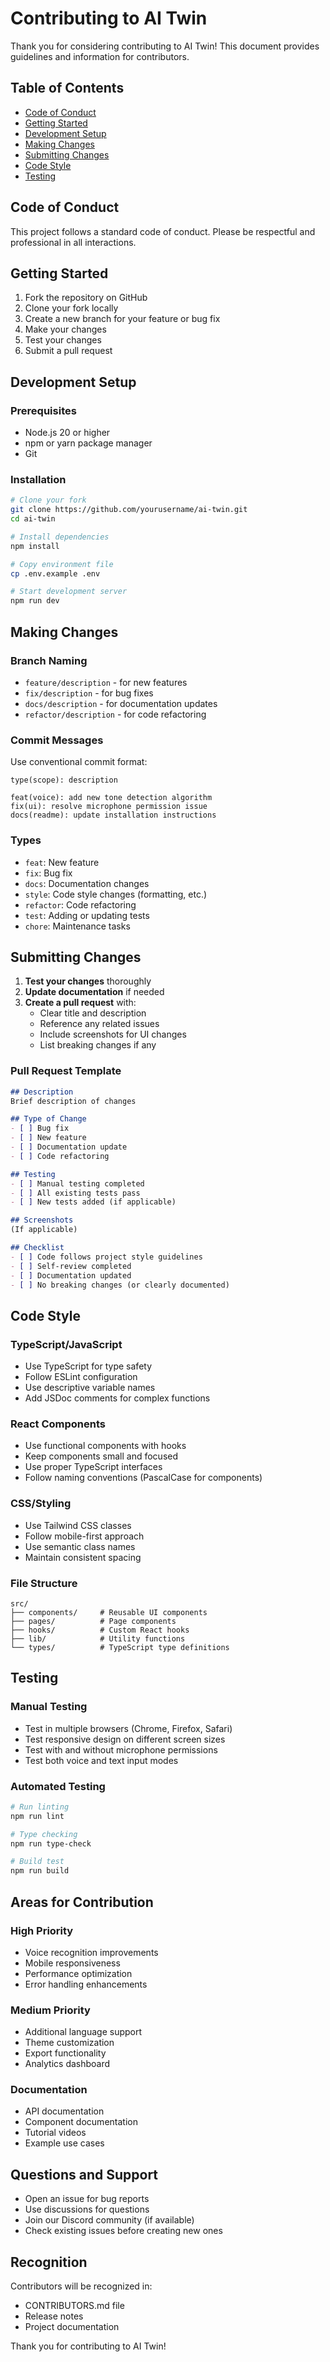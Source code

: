 # Contributing to AI Twin

Thank you for considering contributing to AI Twin! This document provides guidelines and information for contributors.

## Table of Contents

- [Code of Conduct](#code-of-conduct)
- [Getting Started](#getting-started)
- [Development Setup](#development-setup)
- [Making Changes](#making-changes)
- [Submitting Changes](#submitting-changes)
- [Code Style](#code-style)
- [Testing](#testing)

## Code of Conduct

This project follows a standard code of conduct. Please be respectful and professional in all interactions.

## Getting Started

1. Fork the repository on GitHub
2. Clone your fork locally
3. Create a new branch for your feature or bug fix
4. Make your changes
5. Test your changes
6. Submit a pull request

## Development Setup

### Prerequisites
- Node.js 20 or higher
- npm or yarn package manager
- Git

### Installation
```bash
# Clone your fork
git clone https://github.com/yourusername/ai-twin.git
cd ai-twin

# Install dependencies
npm install

# Copy environment file
cp .env.example .env

# Start development server
npm run dev
```

## Making Changes

### Branch Naming
- `feature/description` - for new features
- `fix/description` - for bug fixes
- `docs/description` - for documentation updates
- `refactor/description` - for code refactoring

### Commit Messages
Use conventional commit format:
```
type(scope): description

feat(voice): add new tone detection algorithm
fix(ui): resolve microphone permission issue
docs(readme): update installation instructions
```

### Types
- `feat`: New feature
- `fix`: Bug fix
- `docs`: Documentation changes
- `style`: Code style changes (formatting, etc.)
- `refactor`: Code refactoring
- `test`: Adding or updating tests
- `chore`: Maintenance tasks

## Submitting Changes

1. **Test your changes** thoroughly
2. **Update documentation** if needed
3. **Create a pull request** with:
   - Clear title and description
   - Reference any related issues
   - Include screenshots for UI changes
   - List breaking changes if any

### Pull Request Template
```markdown
## Description
Brief description of changes

## Type of Change
- [ ] Bug fix
- [ ] New feature
- [ ] Documentation update
- [ ] Code refactoring

## Testing
- [ ] Manual testing completed
- [ ] All existing tests pass
- [ ] New tests added (if applicable)

## Screenshots
(If applicable)

## Checklist
- [ ] Code follows project style guidelines
- [ ] Self-review completed
- [ ] Documentation updated
- [ ] No breaking changes (or clearly documented)
```

## Code Style

### TypeScript/JavaScript
- Use TypeScript for type safety
- Follow ESLint configuration
- Use descriptive variable names
- Add JSDoc comments for complex functions

### React Components
- Use functional components with hooks
- Keep components small and focused
- Use proper TypeScript interfaces
- Follow naming conventions (PascalCase for components)

### CSS/Styling
- Use Tailwind CSS classes
- Follow mobile-first approach
- Use semantic class names
- Maintain consistent spacing

### File Structure
```
src/
├── components/     # Reusable UI components
├── pages/          # Page components
├── hooks/          # Custom React hooks
├── lib/            # Utility functions
└── types/          # TypeScript type definitions
```

## Testing

### Manual Testing
- Test in multiple browsers (Chrome, Firefox, Safari)
- Test responsive design on different screen sizes
- Test with and without microphone permissions
- Test both voice and text input modes

### Automated Testing
```bash
# Run linting
npm run lint

# Type checking
npm run type-check

# Build test
npm run build
```

## Areas for Contribution

### High Priority
- Voice recognition improvements
- Mobile responsiveness
- Performance optimization
- Error handling enhancements

### Medium Priority
- Additional language support
- Theme customization
- Export functionality
- Analytics dashboard

### Documentation
- API documentation
- Component documentation
- Tutorial videos
- Example use cases

## Questions and Support

- Open an issue for bug reports
- Use discussions for questions
- Join our Discord community (if available)
- Check existing issues before creating new ones

## Recognition

Contributors will be recognized in:
- CONTRIBUTORS.md file
- Release notes
- Project documentation

Thank you for contributing to AI Twin!